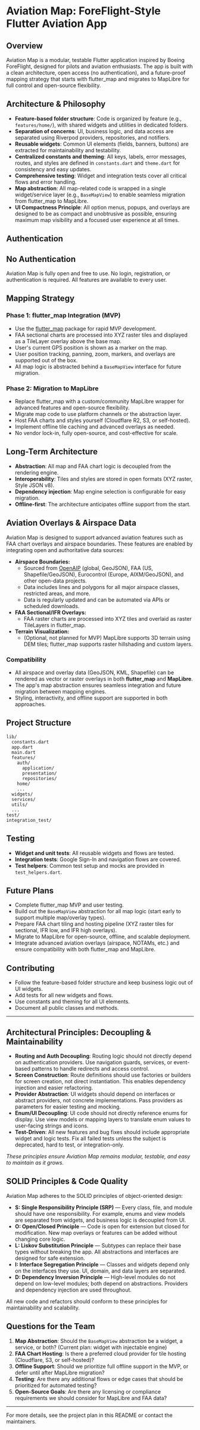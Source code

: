# Aviation Map: ForeFlight-Style Flutter Aviation App

## Overview
Aviation Map is a modular, testable Flutter application inspired by Boeing ForeFlight, designed for pilots and aviation enthusiasts. The app is built with a clean architecture, open access (no authentication), and a future-proof mapping strategy that starts with flutter_map and migrates to MapLibre for full control and open-source flexibility.

## Architecture & Philosophy
- **Feature-based folder structure**: Code is organized by feature (e.g., `features/home/`), with shared widgets and utilities in dedicated folders.
- **Separation of concerns**: UI, business logic, and data access are separated using Riverpod providers, repositories, and notifiers.
- **Reusable widgets**: Common UI elements (fields, banners, buttons) are extracted for maintainability and testability.
- **Centralized constants and theming**: All keys, labels, error messages, routes, and styles are defined in `constants.dart` and `theme.dart` for consistency and easy updates.
- **Comprehensive testing**: Widget and integration tests cover all critical flows and error handling.
- **Map abstraction**: All map-related code is wrapped in a single widget/service layer (e.g., `BaseMapView`) to enable seamless migration from flutter_map to MapLibre.
- **UI Compactness Principle**: All option menus, popups, and overlays are designed to be as compact and unobtrusive as possible, ensuring maximum map visibility and a focused user experience at all times.

## Authentication
## No Authentication
Aviation Map is fully open and free to use. No login, registration, or authentication is required. All features are available to every user.

## Mapping Strategy
### Phase 1: flutter_map Integration (MVP)
- Use the [flutter_map](https://pub.dev/packages/flutter_map) package for rapid MVP development.
- FAA sectional charts are processed into XYZ raster tiles and displayed as a TileLayer overlay above the base map.
- User's current GPS position is shown as a marker on the map.
- User position tracking, panning, zoom, markers, and overlays are supported out of the box.
- All map logic is abstracted behind a `BaseMapView` interface for future migration.

### Phase 2: Migration to MapLibre
- Replace flutter_map with a custom/community MapLibre wrapper for advanced features and open-source flexibility.
- Migrate map code to use platform channels or the abstraction layer.
- Host FAA charts and styles yourself (Cloudflare R2, S3, or self-hosted).
- Implement offline tile caching and advanced overlays as needed.
- No vendor lock-in, fully open-source, and cost-effective for scale.

## Long-Term Architecture
- **Abstraction**: All map and FAA chart logic is decoupled from the rendering engine.
- **Interoperability**: Tiles and styles are stored in open formats (XYZ raster, Style JSON v8).
- **Dependency injection**: Map engine selection is configurable for easy migration.
- **Offline-first**: The architecture anticipates offline support from the start.

## Aviation Overlays & Airspace Data

Aviation Map is designed to support advanced aviation features such as FAA chart overlays and airspace boundaries. These features are enabled by integrating open and authoritative data sources:

- **Airspace Boundaries:**
  - Sourced from [OpenAIP](https://www.openaip.net/) (global, GeoJSON), FAA (US, Shapefile/GeoJSON), Eurocontrol (Europe, AIXM/GeoJSON), and other open-data projects.
  - Data includes lines and polygons for all major airspace classes, restricted areas, and more.
  - Data is regularly updated and can be automated via APIs or scheduled downloads.
- **FAA Sectional/IFR Overlays:**
  - FAA raster charts are processed into XYZ tiles and overlaid as raster TileLayers in flutter_map.
- **Terrain Visualization:**
  - (Optional, not planned for MVP) MapLibre supports 3D terrain using DEM tiles; flutter_map supports raster hillshading and custom layers.

### Compatibility
- All airspace and overlay data (GeoJSON, KML, Shapefile) can be rendered as vector or raster overlays in both **flutter_map** and **MapLibre**.
- The app's map abstraction ensures seamless integration and future migration between mapping engines.
- Styling, interactivity, and offline support are supported in both approaches.

## Project Structure
```
lib/
  constants.dart
  app.dart
  main.dart
  features/
    auth/
      application/
      presentation/
      repositories/
    home/
    ...
  widgets/
  services/
  utils/
  ...
test/
integration_test/
```

## Testing
- **Widget and unit tests**: All reusable widgets and flows are tested.
- **Integration tests**: Google Sign-In and navigation flows are covered.
- **Test helpers**: Common test setup and mocks are provided in `test_helpers.dart`.

## Future Plans
- Complete flutter_map MVP and user testing.
- Build out the `BaseMapView` abstraction for all map logic (start early to support multiple map/overlay types).
- Prepare FAA chart tiling and hosting pipeline (XYZ raster tiles for sectional, IFR low, and IFR high overlays).
- Migrate to MapLibre for open-source, offline, and scalable deployment.
- Integrate advanced aviation overlays (airspace, NOTAMs, etc.) and ensure compatibility with both flutter_map and MapLibre.

## Contributing
- Follow the feature-based folder structure and keep business logic out of UI widgets.
- Add tests for all new widgets and flows.
- Use constants and theming for all UI elements.
- Document all public classes and methods.

---

## Architectural Principles: Decoupling & Maintainability

- **Routing and Auth Decoupling**: Routing logic should not directly depend on authentication providers. Use navigation guards, services, or event-based patterns to handle redirects and access control.
- **Screen Construction**: Route definitions should use factories or builders for screen creation, not direct instantiation. This enables dependency injection and easier refactoring.
- **Provider Abstraction**: UI widgets should depend on interfaces or abstract providers, not concrete implementations. Pass providers as parameters for easier testing and mocking.
- **Enum/UI Decoupling**: UI code should not directly reference enums for display. Use view models or mapping layers to translate enum values to user-facing strings and icons.
- **Test-Driven**: All new features and bug fixes should include appropriate widget and logic tests. Fix all failed tests unless the subject is deprecated, hard to test, or integration-only.

_These principles ensure Aviation Map remains modular, testable, and easy to maintain as it grows._

## SOLID Principles & Code Quality

Aviation Map adheres to the SOLID principles of object-oriented design:

- **S: Single Responsibility Principle (SRP)** — Every class, file, and module should have one responsibility. For example, enums and view models are separated from widgets, and business logic is decoupled from UI.
- **O: Open/Closed Principle** — Code is open for extension but closed for modification. New map overlays or features can be added without changing core logic.
- **L: Liskov Substitution Principle** — Subtypes can replace their base types without breaking the app. All abstractions and interfaces are designed for safe extension.
- **I: Interface Segregation Principle** — Classes and widgets depend only on the interfaces they use. UI, domain, and data layers are separated.
- **D: Dependency Inversion Principle** — High-level modules do not depend on low-level modules; both depend on abstractions. Providers and dependency injection are used throughout.

All new code and refactors should conform to these principles for maintainability and scalability.

## Questions for the Team
1. **Map Abstraction**: Should the `BaseMapView` abstraction be a widget, a service, or both? (Current plan: widget with injectable engine)
2. **FAA Chart Hosting**: Is there a preferred cloud provider for tile hosting (Cloudflare, S3, or self-hosted)?
3. **Offline Support**: Should we prioritize full offline support in the MVP, or defer until after MapLibre migration?
4. **Testing**: Are there any additional flows or edge cases that should be prioritized for automated testing?
5. **Open-Source Goals**: Are there any licensing or compliance requirements we should consider for MapLibre and FAA data?

---

For more details, see the project plan in this README or contact the maintainers.